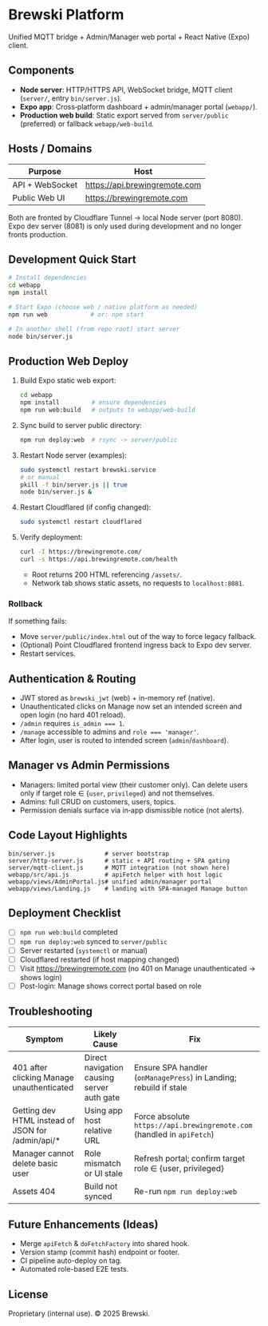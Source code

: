 # Brewski Platform

Unified MQTT bridge + Admin/Manager web portal + React Native (Expo) client.

## Components

- **Node server**: HTTP/HTTPS API, WebSocket bridge, MQTT client (`server/`, entry `bin/server.js`).
- **Expo app**: Cross‑platform dashboard + admin/manager portal (`webapp/`).
- **Production web build**: Static export served from `server/public` (preferred) or fallback `webapp/web-build`.

## Hosts / Domains

| Purpose | Host |
|---------|------|
| API + WebSocket | https://api.brewingremote.com |
| Public Web UI   | https://brewingremote.com |

Both are fronted by Cloudflare Tunnel -> local Node server (port 8080). Expo dev server (8081) is only used during development and no longer fronts production.

## Development Quick Start

```bash
# Install dependencies
cd webapp
npm install

# Start Expo (choose web / native platform as needed)
npm run web            # or: npm start

# In another shell (from repo root) start server
node bin/server.js
```

## Production Web Deploy

1. Build Expo static web export:
	```bash
	cd webapp
	npm install         # ensure dependencies
	npm run web:build   # outputs to webapp/web-build
	```
2. Sync build to server public directory:
	```bash
	npm run deploy:web  # rsync -> server/public
	```
3. Restart Node server (examples):
	```bash
	sudo systemctl restart brewski.service
	# or manual
	pkill -f bin/server.js || true
	node bin/server.js &
	```
4. Restart Cloudflared (if config changed):
	```bash
	sudo systemctl restart cloudflared
	```
5. Verify deployment:
	```bash
	curl -I https://brewingremote.com/
	curl -s https://api.brewingremote.com/health
	```
	- Root returns 200 HTML referencing `/assets/`.
	- Network tab shows static assets, no requests to `localhost:8081`.

### Rollback

If something fails:
- Move `server/public/index.html` out of the way to force legacy fallback.
- (Optional) Point Cloudflared frontend ingress back to Expo dev server.
- Restart services.

## Authentication & Routing

- JWT stored as `brewski_jwt` (web) + in-memory ref (native).
- Unauthenticated clicks on Manage now set an intended screen and open login (no hard 401 reload).
- `/admin` requires `is_admin === 1`.
- `/manage` accessible to admins and `role === 'manager'`.
- After login, user is routed to intended screen (`admin`/`dashboard`).

## Manager vs Admin Permissions

- Managers: limited portal view (their customer only). Can delete users only if target role ∈ {`user`, `privileged`} and not themselves.
- Admins: full CRUD on customers, users, topics.
- Permission denials surface via in‑app dismissible notice (not alerts).

## Code Layout Highlights

```
bin/server.js              # server bootstrap
server/http-server.js      # static + API routing + SPA gating
server/mqtt-client.js      # MQTT integration (not shown here)
webapp/src/api.js          # apiFetch helper with host logic
webapp/views/AdminPortal.js# unified admin/manager portal
webapp/views/Landing.js    # landing with SPA-managed Manage button
```

## Deployment Checklist

- [ ] `npm run web:build` completed
- [ ] `npm run deploy:web` synced to `server/public`
- [ ] Server restarted (`systemctl` or manual)
- [ ] Cloudflared restarted (if host mapping changed)
- [ ] Visit https://brewingremote.com (no 401 on Manage unauthenticated → shows login)
- [ ] Post-login: Manage shows correct portal based on role

## Troubleshooting

| Symptom | Likely Cause | Fix |
|---------|--------------|-----|
| 401 after clicking Manage unauthenticated | Direct navigation causing server auth gate | Ensure SPA handler (`onManagePress`) in Landing; rebuild if stale |
| Getting dev HTML instead of JSON for /admin/api/* | Using app host relative URL | Force absolute `https://api.brewingremote.com` (handled in `apiFetch`) |
| Manager cannot delete basic user | Role mismatch or UI stale | Refresh portal; confirm target role ∈ {user, privileged} |
| Assets 404 | Build not synced | Re-run `npm run deploy:web` |

## Future Enhancements (Ideas)
- Merge `apiFetch` & `doFetchFactory` into shared hook.
- Version stamp (commit hash) endpoint or footer.
- CI pipeline auto-deploy on tag.
- Automated role-based E2E tests.

## License
Proprietary (internal use). © 2025 Brewski.
